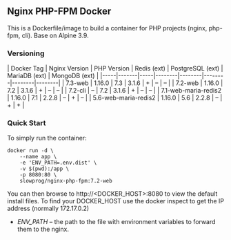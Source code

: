## Nginx PHP-FPM Docker

This is a Dockerfile/image to build a container for PHP projects (nginx, php-fpm, cli). Base on Alpine 3.9.

### Versioning

| Docker Tag | Nginx Version | PHP Version | Redis (ext) | PostgreSQL (ext) | MariaDB (ext) | MongoDB (ext) |
|-----|-------|-----|--------|--------|--------|--------|--------|
| 7.3-web | 1.16.0 | 7.3 | 3.1.6 | + | – | – |
| 7.2-web | 1.16.0 | 7.2 | 3.1.6 | + | – | – |
| 7.2-cli | – | 7.2 | 3.1.6 | + | – | – |
| 7.1-web-maria-redis2 | 1.16.0 | 7.1 | 2.2.8 | – | + | – |
| 5.6-web-maria-redis2 | 1.16.0 | 5.6 | 2.2.8 | – | + | + |

### Quick Start

To simply run the container:

```
docker run -d \
    --name app \
    -e 'ENV_PATH=.env.dist' \
    -v $(pwd):/app \
    -p 8080:80 \
    slowprog/nginx-php-fpm:7.2-web
```

You can then browse to http://<DOCKER_HOST>:8080 to view the default install files. To find your DOCKER_HOST use the docker inspect to get the IP address (normally 172.17.0.2)

* *ENV_PATH* – the path to the file with environment variables to forward them to the nginx.